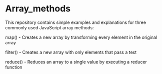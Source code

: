 # Array_methods

This repository contains simple examples and explanations for three commonly used JavaScript array methods:

map() - Creates a new array by transforming every element in the original array

filter() - Creates a new array with only elements that pass a test

reduce() - Reduces an array to a single value by executing a reducer function
